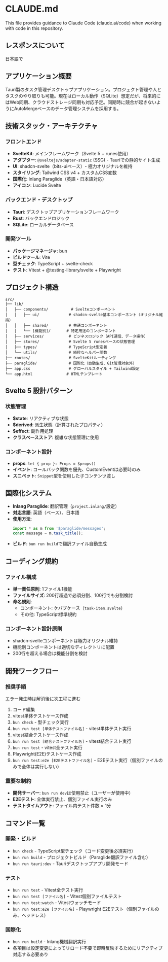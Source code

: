 # CLAUDE.md

This file provides guidance to Claude Code (claude.ai/code) when working with code in this repository.

## レスポンスについて

日本語で

## アプリケーション概要

Tauri製のタスク管理デスクトップアプリケーション。プロジェクト管理や人とタスクのやり取りも可能。現在はローカル動作（SQLite）想定だが、将来的にはWeb同期、クラウドストレージ同期も対応予定。同期時に競合が起きないようにAutoMergeベースのデータ管理システムを採用する。

## 技術スタック・アーキテクチャ

### フロントエンド
- **SvelteKit**: メインフレームワーク（Svelte 5 + runes使用）
- **アダプター**: `@sveltejs/adapter-static` (SSG) - Tauriでの静的サイト生成
- **UI**: shadcn-svelte（bits-uiベース）- 極力オリジナルを維持
- **スタイリング**: Tailwind CSS v4 + カスタムCSS変数
- **国際化**: Inlang Paraglide（英語・日本語対応）
- **アイコン**: Lucide Svelte

### バックエンド・デスクトップ
- **Tauri**: デスクトップアプリケーションフレームワーク
- **Rust**: バックエンドロジック
- **SQLite**: ローカルデータベース

### 開発ツール
- **パッケージマネージャ**: bun
- **ビルドツール**: Vite
- **型チェック**: TypeScript + svelte-check
- **テスト**: Vitest + @testing-library/svelte + Playwright

## プロジェクト構造

```
src/
├── lib/
│   ├── components/          # Svelteコンポーネント
│   │   ├── ui/             # shadcn-svelte基本コンポーネント（オリジナル維持）
│   │   ├── shared/         # 共通コンポーネント
│   │   └── [機能別]/       # 特定用途のコンポーネント
│   ├── services/           # ビジネスロジック（API通信、データ操作）
│   ├── stores/             # Svelte 5 runesベースの状態管理
│   ├── types/              # TypeScript型定義
│   └── utils/              # 純粋なヘルパー関数
├── routes/                 # SvelteKitルーティング
├── paraglide/              # 国際化（自動生成、Git管理対象外）
├── app.css                 # グローバルスタイル + Tailwind設定
└── app.html               # HTMLテンプレート
```

## Svelte 5 設計パターン

### 状態管理
- **$state**: リアクティブな状態
- **$derived**: 派生状態（計算されたプロパティ）
- **$effect**: 副作用処理
- **クラスベースストア**: 複雑な状態管理に使用

### コンポーネント設計
- **props**: `let { prop }: Props = $props()`
- **イベント**: コールバック関数を優先、CustomEventは必要時のみ
- **スニペット**: `Snippet`型を使用した子コンテンツ渡し

## 国際化システム

- **Inlang Paraglide**: 翻訳管理（`project.inlang/`設定）
- **対応言語**: 英語（ベース）、日本語
- **使用方法**:
  ```typescript
  import * as m from '$paraglide/messages';
  const message = m.task_title();
  ```
- **ビルド**: `bun run build`で翻訳ファイル自動生成

## コーディング規約

### ファイル構成
- **単一責任原則**: 1ファイル1機能
- **ファイルサイズ**: 200行超過で必須分割、100行でも分割検討
- **命名規則**:
  - コンポーネント: ケバブケース（`task-item.svelte`）
  - その他: TypeScript標準規約

### コンポーネント設計原則
- shadcn-svelteコンポーネントは極力オリジナル維持
- 機能別コンポーネントは適切なディレクトリに配置
- 200行を超える場合は機能分割を検討

## 開発ワークフロー

### 推奨手順
エラー発生時は解消後に次工程に進む
1. コード編集
2. vitest単体テストケース作成
3. `bun check` - 型チェック実行
4. `bun run test [単体テストファイル名]` - vitest単体テスト実行
5. vitest結合テストケース作成
6. `bun run test [結合テストファイル名]` - vitest結合テスト実行
7. `bun run test` - vitest全テスト実行
8. Playwright(E2E)テストケース作成
9. `bun run test:e2e [E2Eテストファイル名]` - E2Eテスト実行（個別ファイルのみで全体は実行しない）


### 重要な制約
- **開発サーバー**: `bun run dev`は使用禁止（ユーザーが使用中）
- **E2Eテスト**: 全体実行禁止、個別ファイル実行のみ
- **テストタイムアウト**: ファイル内テスト件数 × 1分

## コマンド一覧

### 開発・ビルド
- `bun check` - TypeScript型チェック（コード変更後必須実行）
- `bun run build` - プロジェクトビルド（Paraglide翻訳ファイル含む）
- `bun run tauri:dev` - Tauriデスクトップアプリ開発モード

### テスト
- `bun run test` - Vitest全テスト実行
- `bun run test [ファイル名]` - Vitest個別ファイルテスト
- `bun run test:watch` - Vitestウォッチモード
- `bun run test:e2e [ファイル名]` - Playwright E2Eテスト（個別ファイルのみ、ヘッドレス）

### 国際化
- `bun run build` - Inlang機械翻訳実行
- 各項目は設定変更によってリロード不要で即時反映するためにリアクティブ対応する必要あり
